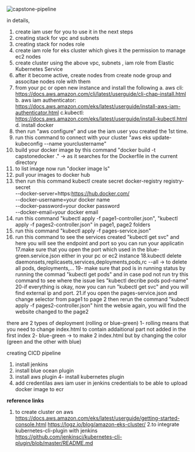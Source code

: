 


![capstone-pipeline](https://user-images.githubusercontent.com/19814105/80289721-c3bfb900-8740-11ea-82b8-30d69647e16f.PNG)



in details,
1. create iam user for you to use it in the next steps
2. creating stack for vpc and subnets 
3. creating stack for nodes role
4. create iam role for eks cluster which gives it the permission to manage ec2 nodes
5. create cluster using the above vpc, subnets , iam role from Elastic Kubernetes Service
6. after it become active, create nodes from create node group and associtae nodes role with them
7. from your pc or open new instance and install the following
a. aws cli: https://docs.aws.amazon.com/cli/latest/userguide/cli-chap-install.html 
b. aws iam authenticator: https://docs.aws.amazon.com/eks/latest/userguide/install-aws-iam-authenticator.html
c.kubectl: https://docs.aws.amazon.com/eks/latest/userguide/install-kubectl.html
d. install docker
8. then run "aws configure" and use the iam user you created the 1st time.
9. run this command to connect with your cluster "aws eks update-kubeconfig --name yourclustername"
10. build your docker image by this command "docker build -t capstonedocker ."  -> as it searches for the Dockerfile in the current directory
11. to list image now run "docker image ls"
12. pull your images to docker hub
13. then run this command 
kubectl create secret docker-registry registry-secret \
--docker-server=https:https://hub.docker.com/ \
--docker-username=your docker name \
--docker-password=your docker password \
--docker-email=your docker email
14. run this command "kubectl apply -f page1-controller.json", "kubectl apply -f pages2-controller.json" in page1, page2 folders
15. run this command "kubectl apply -f pages-service.json"  
16. run this command to see the services created  "kubectl get svc" and here you will see the endpoint and port so you can run your applicatin
17.make sure that you open the port which used in the blue-green.service.json either in your pc or ec2 instance
18.kubectl delete daemonsets,replicasets,services,deployments,pods,rc --all -> to delete all pods, deployments,... 
19- make sure that pod is in running status by running the commad "kubectl get pods" and in case pod not run try this command to see where the issue lies "kubectl decribe pods pod-name"
20-if everything is okay, now you can run "kubectl get svc" and you will find external ip and port.
21.if you open the pages-service.json and change selector from page1 to page 2 then rerun the command "kubectl apply -f pages2-controller.json" hint the websie again, you will find the website changed to the page2


there are 2 types of deployment (rolling or blue-green)
1- rolling means that you need to change index.html to contain addaitional part not added in the first index
2- blue-green -> to make 2 index.html but by changing the color (green and the other with blue)





creating CICD pipeline
1. install jenkins 
2. install blue ocean plugin 
3. install aws plugin 
4- install kubernetes plugin
5. add credentilas aws iam user in jenkins credentials to be able to upload docker image to ecr



**reference links**
1. to create cluster on aws
https://docs.aws.amazon.com/eks/latest/userguide/getting-started-console.html
https://logz.io/blog/amazon-eks-cluster/
2.to integrate kubernetes-cli-plugin with jenkins
https://github.com/jenkinsci/kubernetes-cli-plugin/blob/master/README.md




